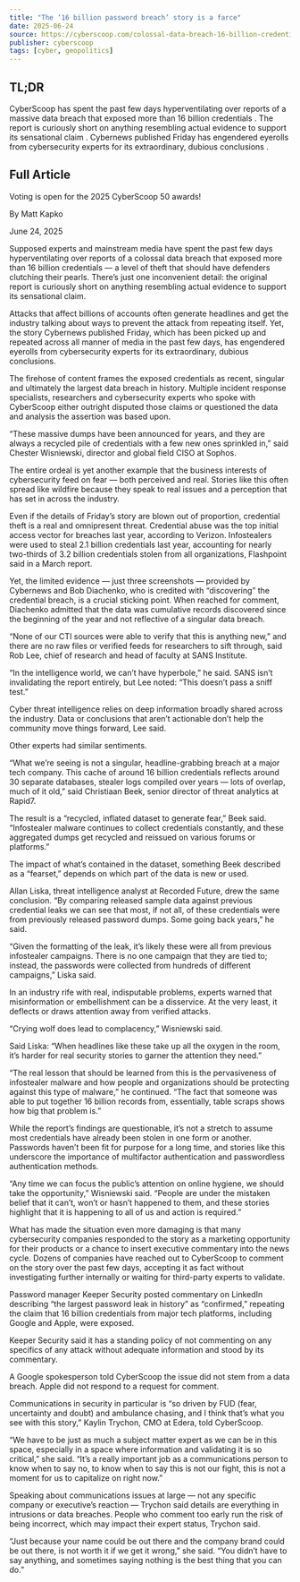 ```yaml
---
title: "The ‘16 billion password breach’ story is a farce"
date: 2025-06-24
source: https://cyberscoop.com/colossal-data-breach-16-billion-credentials-no-evidence-media-exaggeration/
publisher: cyberscoop
tags: [cyber, geopolitics]
---
```


## TL;DR

 CyberScoop has spent the past few days hyperventilating over reports of a massive data breach that exposed more than 16 billion credentials . The report is curiously short on anything resembling actual evidence to support its sensational claim . Cybernews published Friday has engendered eyerolls from cybersecurity experts for its extraordinary, dubious conclusions .

## Full Article

Voting is open for the 2025 CyberScoop 50 awards!

By
Matt Kapko

June 24, 2025

Supposed experts and mainstream media have spent the past few days hyperventilating over reports of a colossal data breach that exposed more than 16 billion credentials — a level of theft that should have defenders clutching their pearls. There’s just one inconvenient detail: the original report is curiously short on anything resembling actual evidence to support its sensational claim.

Attacks that affect billions of accounts often generate headlines and get the industry talking about ways to prevent the attack from repeating itself. Yet, the story Cybernews published Friday, which has been picked up and repeated across all manner of media in the past few days, has engendered eyerolls from cybersecurity experts for its extraordinary, dubious conclusions.

The firehose of content frames the exposed credentials as recent, singular and ultimately the largest data breach in history. Multiple incident response specialists, researchers and cybersecurity experts who spoke with CyberScoop either outright disputed those claims or questioned the data and analysis the assertion was based upon.

“These massive dumps have been announced for years, and they are always a recycled pile of credentials with a few new ones sprinkled in,” said Chester Wisniewski, director and global field CISO at Sophos.

The entire ordeal is yet another example that the business interests of cybersecurity feed on fear — both perceived and real. Stories like this often spread like wildfire because they speak to real issues and a perception that has set in across the industry.

Even if the details of Friday’s story are blown out of proportion, credential theft is a real and omnipresent threat. Credential abuse was the top initial access vector for breaches last year, according to Verizon. Infostealers were used to steal 2.1 billion credentials last year, accounting for nearly two-thirds of 3.2 billion credentials stolen from all organizations, Flashpoint said in a March report.

Yet, the limited evidence — just three screenshots — provided by Cybernews and Bob Diachenko, who is credited with “discovering” the credential breach, is a crucial sticking point. When reached for comment, Diachenko admitted that the data was cumulative records discovered since the beginning of the year and not reflective of a singular data breach.

“None of our CTI sources were able to verify that this is anything new,” and there are no raw files or verified feeds for researchers to sift through, said Rob Lee, chief of research and head of faculty at SANS Institute.

“In the intelligence world, we can’t have hyperbole,” he said. SANS isn’t invalidating the report entirely, but Lee noted: “This doesn’t pass a sniff test.”

Cyber threat intelligence relies on deep information broadly shared across the industry. Data or conclusions that aren’t actionable don’t help the community move things forward, Lee said.

Other experts had similar sentiments.

“What we’re seeing is not a singular, headline-grabbing breach at a major tech company. This cache of around 16 billion credentials reflects around 30 separate databases, stealer logs compiled over years — lots of overlap, much of it old,” said Christiaan Beek, senior director of threat analytics at Rapid7.

The result is a “recycled, inflated dataset to generate fear,” Beek said. “Infostealer malware continues to collect credentials constantly, and these aggregated dumps get recycled and reissued on various forums or platforms.”

The impact of what’s contained in the dataset, something Beek described as a “fearset,” depends on which part of the data is new or used.

Allan Liska, threat intelligence analyst at Recorded Future, drew the same conclusion. “By comparing released sample data against previous credential leaks we can see that most, if not all, of these credentials were from previously released password dumps. Some going back years,” he said.

“Given the formatting of the leak, it’s likely these were all from previous infostealer campaigns. There is no one campaign that they are tied to; instead, the passwords were collected from hundreds of different campaigns,” Liska said.

In an industry rife with real, indisputable problems, experts warned that misinformation or embellishment can be a disservice. At the very least, it deflects or draws attention away from verified attacks.

“Crying wolf does lead to complacency,” Wisniewski said.

Said Liska: “When headlines like these take up all the oxygen in the room, it’s harder for real security stories to garner the attention they need.”

“The real lesson that should be learned from this is the pervasiveness of infostealer malware and how people and organizations should be protecting against this type of malware,” he continued. “The fact that someone was able to put together 16 billion records from, essentially, table scraps shows how big that problem is.”

While the report’s findings are questionable, it’s not a stretch to assume most credentials have already been stolen in one form or another. Passwords haven’t been fit for purpose for a long time, and stories like this underscore the importance of multifactor authentication and passwordless authentication methods.

“Any time we can focus the public’s attention on online hygiene, we should take the opportunity,” Wisniewski said. “People are under the mistaken belief that it can’t, won’t or hasn’t happened to them, and these stories highlight that it is happening to all of us and action is required.”

What has made the situation even more damaging is that many cybersecurity companies responded to the story as a marketing opportunity for their products or a chance to insert executive commentary into the news cycle. Dozens of companies have reached out to CyberScoop to comment on the story over the past few days, accepting it as fact without investigating further internally or waiting for third-party experts to validate.

Password manager Keeper Security posted commentary on LinkedIn describing “the largest password leak in history” as “confirmed,” repeating the claim that 16 billion credentials from major tech platforms, including Google and Apple, were exposed.

Keeper Security said it has a standing policy of not commenting on any specifics of any attack without adequate information and stood by its commentary.

A Google spokesperson told CyberScoop the issue did not stem from a data breach. Apple did not respond to a request for comment.

Communications in security in particular is “so driven by FUD (fear, uncertainty and doubt) and ambulance chasing, and I think that’s what you see with this story,” Kaylin Trychon, CMO at Edera, told CyberScoop.

“We have to be just as much a subject matter expert as we can be in this space, especially in a space where information and validating it is so critical,” she said. “It’s a really important job as a communications person to know when to say no, to know when to say this is not our fight, this is not a moment for us to capitalize on right now.”

Speaking about communications issues at large — not any specific company or executive’s reaction — Trychon said details are everything in intrusions or data breaches. People who comment too early run the risk of being incorrect, which may impact their expert status, Trychon said.

“Just because your name could be out there and the company brand could be out there, is not worth it if we get it wrong,” she said. “You didn’t have to say anything, and sometimes saying nothing is the best thing that you can do.”